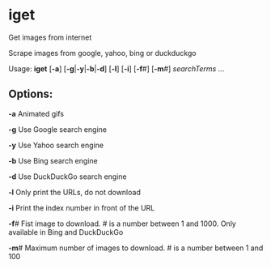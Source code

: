 # iget
Get images from internet

Scrape images from google, yahoo, bing or duckduckgo

Usage: **iget** [**-a**] [**-g**|**-y**|**-b**|**-d**] [**-l**] [**-i**] [**-f**#] [**-m**#]  *searchTerms* ...


## Options:

**-a** Animated gifs

**-g** Use Google search engine

**-y** Use Yahoo search engine

**-b** Use Bing search engine

**-d** Use DuckDuckGo search engine

**-l** Only print the URLs, do not download

**-i** Print the index number in front of the URL

**-f**#  Fist image to download. # is a number between 1 and 1000. Only available in Bing and DuckDuckGo

**-m**#  Maximum number of images to download. # is a number between 1 and 100
